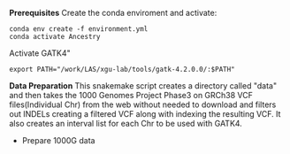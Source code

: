 **Prerequisites**
Create the conda enviroment and activate:
```
conda env create -f environment.yml
conda activate Ancestry
```
Activate GATK4"
```
export PATH="/work/LAS/xgu-lab/tools/gatk-4.2.0.0/:$PATH"
```

**Data Preparation**
This snakemake script creates a directory called "data" and then takes the 1000 Genomes Project Phase3 on GRCh38 VCF files(Individual Chr) from the web without needed to download and filters out INDELs creating a filtered VCF along with indexing the resulting VCF. It also creates an interval list for each Chr to be used with GATK4. 
* Prepare 1000G data
